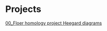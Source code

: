 # Projects

[00_Floer homology project Heegard diagrams](00_Floer%20homology%20project%20Heegard%20diagrams.md)